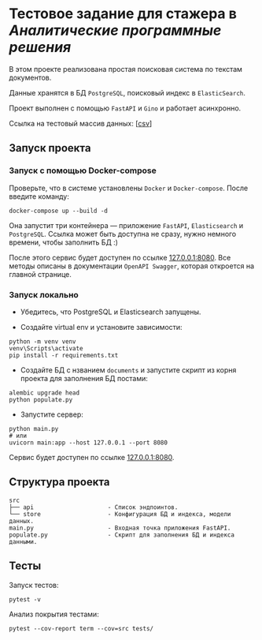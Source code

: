 # Тестовое задание для стажера в *Аналитические программные решения*

В этом проекте реализована простая поисковая система по текстам документов. 

Данные хранятся в БД `PostgreSQL`, поисковый индекс в `ElasticSearch`.

Проект выполнен с помощью `FastAPI` и `Gino` и работает асинхронно.

Ссылка на тестовый массив данных: [[csv](https://api.onedrive.com/v1.0/shares/u!aHR0cHM6Ly8xZHJ2Lm1zL3UvcyFBdldqdXEtLW5zblNrYW8yUzVzMnpUTHpNMHBweHc_ZT1RQnJIMGQ/root/content)]

## Запуск проекта

### Запуск с помощью Docker-compose

Проверьте, что в системе установлены `Docker` и `Docker-compose`. После введите команду:
```
docker-compose up --build -d
```

Она запустит три контейнера — приложение `FastAPI`, `Elasticsearch` и `PostgreSQL`.
Ссылка может быть доступна не сразу, нужно немного времени, чтобы заполнить БД :)

После этого сервис будет доступен по ссылке [127.0.0.1:8080](http://127.0.0.1:8080).
Все методы описаны в документации `OpenAPI Swagger`, которая откроется на главной странице.

### Запуск локально

+ Убедитесь, что PostgreSQL и Elasticsearch запущены.

+ Создайте virtual env и установите зависимости:
```
python -m venv venv
venv\Scripts\activate
pip install -r requirements.txt
```

+ Создайте БД с нзванием `documents` и запустите скрипт из корня проекта для заполнения БД постами: 

```
alembic upgrade head
python populate.py
```

+ Запустите сервер:

```
python main.py
# или
uvicorn main:app --host 127.0.0.1 --port 8080
```

Сервис будет доступен по ссылке [127.0.0.1:8080](http://127.0.0.1:8080).

## Структура проекта

```
src
├── api                     - Список эндпоинтов.
└── store                   - Конфигурация БД и индекса, модели данных.
main.py                     - Входная точка приложения FastAPI.
populate.py                 - Скрипт для заполнения БД и индекса данными.
```

## Тесты

Запуск тестов:

```
pytest -v
```

Анализ покрытия тестами:

```
pytest --cov-report term --cov=src tests/
```
